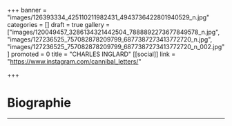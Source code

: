 +++
banner = "images/126393334_425110211982431_4943736422801940529_n.jpg"
categories = []
draft = true
gallery = ["images/120049457_3286134321442504_7888892273677849578_n.jpg", "images/127236525_757082878209799_6877387273413772720_n.jpg", "images/127236525_757082878209799_6877387273413772720_n_002.jpg"]
promoted = 0
title = "CHARLES INGLARD"
[[social]]
link = "https://www.instagram.com/cannibal_letters/"

+++
# Biographie

***